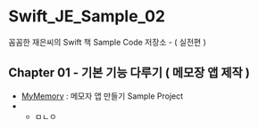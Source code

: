 # Swift_JE_Sample_02
꼼꼼한 재은씨의 Swift 책 Sample Code 저장소 - ( 실전편 )

## Chapter 01 - 기본 기능 다루기 ( 메모장 앱 제작 ) 
- [MyMemory](https://github.com/hkdong0694/Swift_JE_Sample_02/tree/master/MyMemory_01/MyMemory_01) : 메모자 앱 만들기 Sample Project
- * ㅁㄴㅇ
